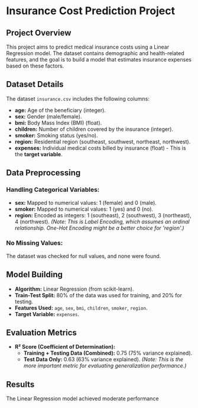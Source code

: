 # Insurance Cost Prediction Project

## Project Overview

This project aims to predict medical insurance costs using a Linear Regression model. The dataset contains demographic and health-related features, and the goal is to build a model that estimates insurance expenses based on these factors.

## Dataset Details

The dataset `insurance.csv` includes the following columns:

*   **age:** Age of the beneficiary (integer).
*   **sex:** Gender (male/female).
*   **bmi:** Body Mass Index (BMI) (float).
*   **children:** Number of children covered by the insurance (integer).
*   **smoker:** Smoking status (yes/no).
*   **region:** Residential region (southeast, southwest, northeast, northwest).
*   **expenses:** Individual medical costs billed by insurance (float) - This is the **target variable**.

## Data Preprocessing

### Handling Categorical Variables:

*   **sex:** Mapped to numerical values: 1 (female) and 0 (male).
*   **smoker:** Mapped to numerical values: 1 (yes) and 0 (no).
*   **region:** Encoded as integers: 1 (southeast), 2 (southwest), 3 (northeast), 4 (northwest).  *(Note: This is Label Encoding, which assumes an ordinal relationship.  One-Hot Encoding might be a better choice for 'region'.)*

### No Missing Values:

The dataset was checked for null values, and none were found.

## Model Building

*   **Algorithm:** Linear Regression (from scikit-learn).
*   **Train-Test Split:** 80% of the data was used for training, and 20% for testing.
*   **Features Used:** `age`, `sex`, `bmi`, `children`, `smoker`, `region`.
*   **Target Variable:** `expenses`.

## Evaluation Metrics

*   **R² Score (Coefficient of Determination):**
    *   **Training + Testing Data (Combined):** 0.75 (75% variance explained).
    *   **Test Data Only:** 0.63 (63% variance explained).  *(Note: This is the more important metric for evaluating generalization performance.)*

## Results

The Linear Regression model achieved moderate performance
